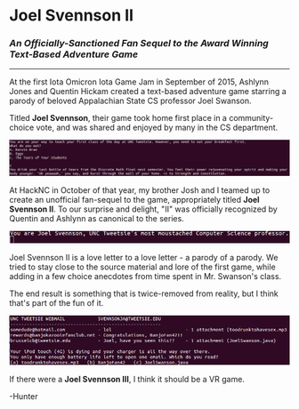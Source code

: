 # Joel Svennson II
### _An Officially-Sanctioned Fan Sequel to the Award Winning Text-Based Adventure Game_
___
  
  
At the first Iota Omicron Iota Game Jam in September of 2015, Ashlynn Jones and Quentin Hickam created a text-based adventure game starring a parody of beloved Appalachian State CS professor Joel Swanson.

Titled __Joel Svennson__, their game took home first place in a community-choice vote, and was shared and enjoyed by many in the CS department.

<img src="https://github.com/hunterirving/Joel-Svennson-II/blob/master/images/joelsvennson_screenshot.png">

At HackNC in October of that year, my brother Josh and I teamed up to create an unofficial fan-sequel to the game, appropriately titled __Joel Svennson II__. To our surprise and delight, "II" was officially recognized by Quentin and Ashlynn as canonical to the series.

<img src="https://github.com/hunterirving/Joel-Svennson-II/blob/master/images/joelsvennson2gif.gif">

Joel Svennson II is a love letter to a love letter - a parody of a parody.
We tried to stay close to the source material and lore of the first game, while adding in a few choice anecdotes from time spent in Mr. Swanson's class.

The end result is something that is twice-removed from reality, but I think that's part of the fun of it.

<img src="https://github.com/hunterirving/Joel-Svennson-II/blob/master/images/email.png">

If there were a __Joel Svennson III__, I think it should be a VR game.

-Hunter
